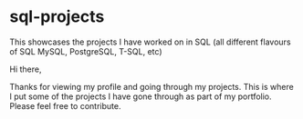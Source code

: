 # sql-projects
This showcases the projects I have worked on in SQL (all different flavours of SQL MySQL, PostgreSQL, T-SQL, etc)

Hi there,

Thanks for viewing my profile and going through my projects.
This is where I put some of the projects I have gone through as part of my portfolio.
Please feel free to contribute.
